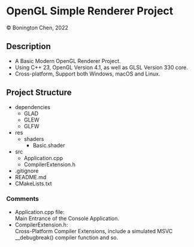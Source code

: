 # OpenGL Simple Renderer Project
© Bonington Chen, 2022

## Description
- A Basic Modern OpenGL Renderer Project.
- Using C++ 23, OpenGL Version 4.1, as well as GLSL Version 330 core.
- Cross-platform, Support both Windows, macOS and Linux.

## Project Structure
- dependencies
  - GLAD
  - GLEW
  - GLFW
- res
  - shaders
    - Basic.shader
- src
  - Application.cpp
  - CompilerExtension.h
- .gitignore
- README.md
- CMakeLists.txt

### Comments
- Application.cpp file: \
Main Entrance of the Console Application.
- CompilerExtension.h: \
Cross-Platform Compiler Extensions, include a simulated MSVC __debugbreak() compiler function and so.